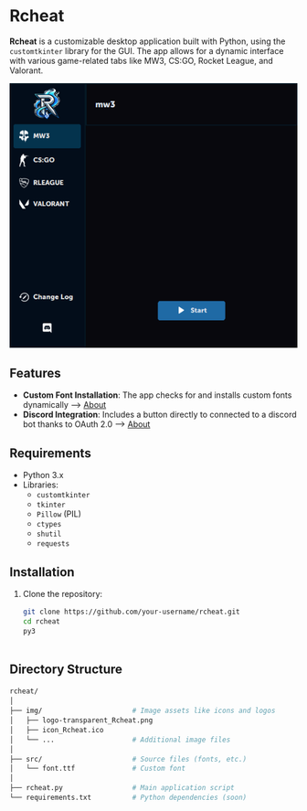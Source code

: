 # Rcheat

**Rcheat** is a customizable desktop application built with Python, using the `customtkinter` library for the GUI. The app allows for a dynamic interface with various game-related tabs like MW3, CS:GO, Rocket League, and Valorant. 

![Preview](img/preview/Preview1.png)


## Features

- **Custom Font Installation**: The app checks for and installs custom fonts dynamically --> [About](https://learn.microsoft.com/fr-fr/windows/win32/gdi/windows-gdi)
- **Discord Integration**: Includes a button directly to connected to a discord bot thanks to OAuth 2.0 --> [About](https://discord.com/developers/docs/topics/oauth2)

## Requirements

- Python 3.x
- Libraries:
  - `customtkinter`
  - `tkinter`
  - `Pillow` (PIL)
  - `ctypes`
  - `shutil`
  - `requests`

## Installation

1. Clone the repository:
   ```bash
   git clone https://github.com/your-username/rcheat.git
   cd rcheat
   py3 



## Directory Structure

```bash
rcheat/
│
├── img/                      # Image assets like icons and logos
│   ├── logo-transparent_Rcheat.png
│   ├── icon_Rcheat.ico
│   └── ...                   # Additional image files
│
├── src/                      # Source files (fonts, etc.)
│   └── font.ttf              # Custom font
│
├── rcheat.py                 # Main application script
└── requirements.txt          # Python dependencies (soon)


